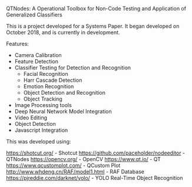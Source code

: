 QTNodes: A Operational Toolbox for Non-Code Testing and Application of Generalized Classifiers

This is a project developed for a Systems Paper. It began developed on October 2018, and is currently in development.

Features:
- Camera Calibration
- Feature Detection
- Classifier Testing for Detection and Recognition
  - Facial Recognition
  - Harr Cascade Detection 
  - Emotion Recognition
  - Object Detection and Recognition
  - Object Tracking
- Image Processing tools
- Deep Neural Network Model Integration
- Video Editing
- Object Detection
- Javascript Integration




This was developed using:

https://shotcut.org/                      - Shotcut
https://github.com/paceholder/nodeeditor  - QTNodes
https://opencv.org/                       - OpenCV
https://www.qt.io/                        - QT
https://www.qcustomplot.com/              - QCustom Plot
http://www.whdeng.cn/RAF/model1.html      - RAF Database
https://pjreddie.com/darknet/yolo/        - YOLO Real-Time Object Recognition

